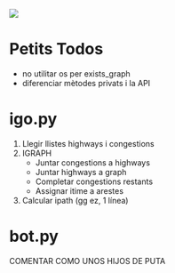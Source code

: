 ![](WIDE.png)

# Petits Todos
- no utilitar os per exists_graph
- diferenciar mètodes privats i la API

# igo.py

1. Llegir llistes highways i congestions
2. IGRAPH
	- Juntar congestions a highways
	- Juntar highways a graph
	- Completar congestions restants
	- Assignar itime a arestes
3. Calcular ipath (gg ez, 1 línea)

# bot.py







COMENTAR COMO UNOS HIJOS DE PUTA